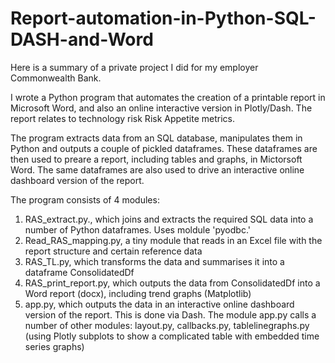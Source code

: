 # Report-automation-in-Python-SQL-DASH-and-Word
Here is a summary of a private project I did for my employer Commonwealth Bank.

I wrote a Python program that automates the creation of a printable report in Microsoft Word, and also an online interactive version in Plotly/Dash.  The report relates to technology risk Risk Appetite metrics.

The program extracts data from an SQL database, manipulates them in Python and outputs a couple of pickled dataframes.  These dataframes are then used to preare a report, including tables and graphs, in Mictorsoft Word.  The same dataframes are also used to drive an interactive online dashboard version of the report.

The program consists of 4 modules:
1. RAS_extract.py., which joins and extracts the required SQL data into a number of Python dataframes.  Uses moldule 'pyodbc.'
2. Read_RAS_mapping.py, a tiny module that reads in an Excel file with the report structure and certain reference data
3. RAS_TL.py, which transforms the data and summarises it into a dataframe ConsolidatedDf
4. RAS_print_report.py, which outputs the data from ConsolidatedDf into a Word report (docx), including trend graphs (Matplotlib)
5. app.py, which outputs the data in an interactive online dashboard version of the report.  This is done via Dash.  The module app.py calls a number of other modules:  layout.py, callbacks.py, tablelinegraphs.py (using Plotly subplots to show a complicated table with embedded time series graphs)
